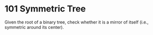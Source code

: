 # 101 Symmetric Tree
Given the root of a binary tree, check whether it is a mirror of itself (i.e., symmetric around its center).